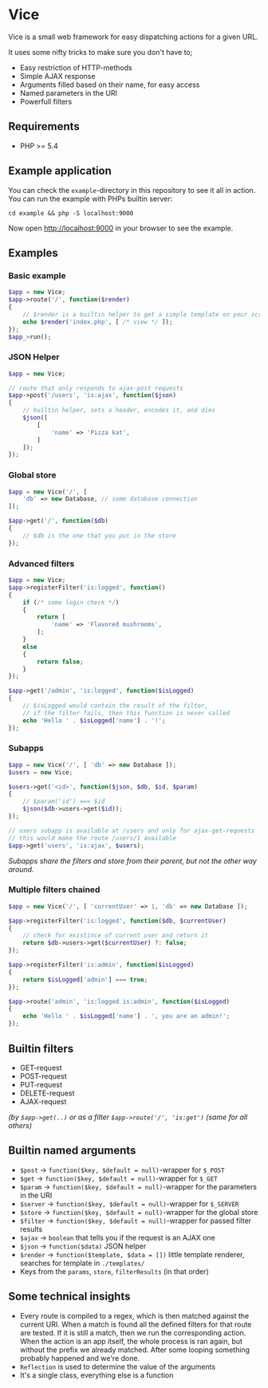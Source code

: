 # Vice

Vice is a small web framework for easy dispatching actions for a given URL.

It uses some nifty tricks to make sure you don't have to;
* Easy restriction of HTTP-methods
* Simple AJAX response
* Arguments filled based on their name, for easy access
* Named parameters in the URI
* Powerfull filters

## Requirements
* PHP >= 5.4

## Example application
You can check the `example`-directory in this repository to see it all in action. You can run the example with PHPs builtin server:

	cd example && php -S localhost:9000

Now open [http://localhost:9000](http://localhost:9000) in your browser to see the example.

## Examples

### Basic example
```php
$app = new Vice;
$app->route('/', function($render)
{
    // $render is a builtin helper to get a simple template on your screen
    echo $render('index.php', [ /* view */ ]);
});
$app_>run();
```

### JSON Helper
```php
$app = new Vice;

// route that only responds to ajax-post requests
$app->post('/users', 'is:ajax', function($json)
{
    // builtin helper, sets a header, encodes it, and dies
    $json([
        [
            'name' => 'Pizza kat',
        ]
    ]);
});
```

### Global store
```php
$app = new Vice('/', [
    'db' => new Database, // some database connection
]);

$app->get('/', function($db)
{
    // $db is the one that you put in the store
});
```

### Advanced filters
```php
$app = new Vice;
$app->registerFilter('is:logged', function()
{
    if (/* some login check */)
    {
        return [
            'name' => 'Flavored mushrooms',
        ];
    }
    else
    {
        return false;
    }
});

$app->get('/admin', 'is:logged', function($isLogged)
{
    // $isLogged would contain the result of the filter,
	// if the filter fails, then this function is never called
	echo 'Hello ' . $isLogged['name'] . '!';
});
```

### Subapps
```php
$app = new Vice('/', [ 'db' => new Database ]);
$users = new Vice;

$users->get('<id>', function($json, $db, $id, $param)
{
    // $param('id') === $id
    $json($db->users->get($id));
});

// users subapp is available at /users and only for ajax-get-requests
// this would make the route /users/1 available
$app->get('users', 'is:ajax', $users);
```
_Subapps share the filters and store from their parent, but not the other way around._

### Multiple filters chained
```php
$app = new Vice('/', [ 'currentUser' => 1, 'db' => new Database ]);

$app->registerFilter('is:logged', function($db, $currentUser)
{
    // check for existince of current user and return it
    return $db->users->get($currentUser) ?: false;
});

$app->registerFilter('is:admin', function($isLogged)
{
    return $isLogged['admin'] === true;
});

$app->route('admin', 'is:logged is:admin', function($isLogged)
{
    echo 'Hello ' . $isLogged['name'] . ', you are an admin!';
});
```

## Builtin filters
* GET-request
* POST-request
* PUT-request
* DELETE-request
* AJAX-request

_(by `$app->get(..)` or as a filter `$app->route('/', 'is:get')` (same for all others)_

## Builtin named arguments
* `$post` -> `function($key, $default = null)`-wrapper for `$_POST`
* `$get` -> `function($key, $default = null)`-wrapper for `$_GET`
* `$param` -> `function($key, $default = null)`-wrapper for the parameters in the URI
* `$server` -> `function($key, $default = null)`-wrapper for `$_SERVER`
* `$store` -> `function($key, $default = null)`-wrapper for the global store
* `$filter` -> `function($key, $default = null)`-wrapper for passed filter results
* `$ajax` -> `boolean` that tells you if the request is an AJAX one
* `$json` -> `function($data)` JSON helper
* `$render` -> `function($template, $data = [])` little template renderer, searches for template in `./templates/`
* Keys from the `params`, `store`, `filterResults` (in that order)

## Some technical insights
* Every route is compiled to a regex, which is then matched against the current URI. When a match is found all the defined filters for that route are tested. If it is still a match, then we run the corresponding action. When the action is an app itself, the whole process is ran again, but without the prefix we already matched. After some looping something probably happened and we're done.
* `Reflection` is used to determine the value of the arguments
* It's a single class, everything else is a function
